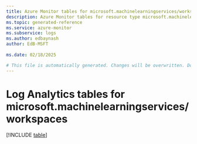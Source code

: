 ```yaml
---
title: Azure Monitor tables for microsoft.machinelearningservices/workspaces
description: Azure Monitor tables for resource type microsoft.machinelearningservices/workspaces
ms.topic: generated-reference
ms.service: azure-monitor
ms.subservice: logs
ms.author: edbaynash
author: EdB-MSFT
   
ms.date: 02/18/2025

# This file is automatically generated. Changes will be overwritten. Do not change this file directly.
---
```


# Log Analytics tables for microsoft.machinelearningservices/workspaces  

[!INCLUDE [table](~/reusable-content/ce-skilling/azure/includes/azure-monitor/reference/tables/microsoft-machinelearningservices_workspaces-include.md)]

